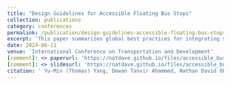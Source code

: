 ```yaml
---
title: "Design Guidelines for Accessible Floating Bus Stops"
collection: publications
category: conferences
permalink: /publication/design-guidelines-accessible-floating-bus-stops
excerpt: 'This paper summarizes global best practices for integrating separated bike lanes with bus stop infrastructure, analyzes bicyclist and transit rider behavior at various floating bus stops to understand their interactions, and develops design guidelines to improve the safety and accessibility of floating bus stops.'
date: 2024-06-11
venue: 'International Conference on Transportation and Development'
[comment]: <> paperurl: 'https://natdave.github.io/files/accessible_bus_stop_abstract.pdf'
[comment]: <> slidesurl: 'https://natdave.github.io/files/accessible_bus_stop_poster.pdf'
citation: ' Yu-Min (Thomas) Yang, Dewan Tanvir Ahammed, Nathan David Obeng-Amoako, Eleni Christofa, Chengbo Ai, Peter Furth (June 2025). &quot;Design Guidelines for Accessible Floating Bus Stops.&quot; <i>2025 International Conference on Transportation and Development.</i>: Glendale, AZ.'
---
```

